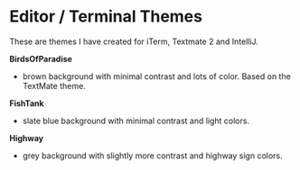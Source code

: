 Editor / Terminal Themes    
======

These are themes I have created for iTerm, Textmate 2 and IntelliJ. 

**BirdsOfParadise**
  - brown background with minimal contrast and lots of color. Based on the TextMate theme.

**FishTank**
  - slate blue background with minimal contrast and light colors.

**Highway**
  - grey background with slightly more contrast and highway sign colors.
